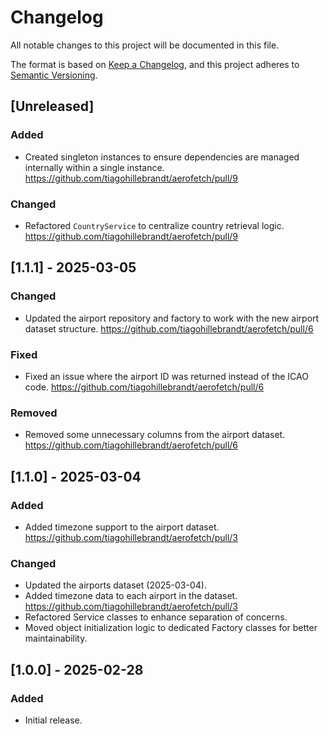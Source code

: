 # Changelog
All notable changes to this project will be documented in this file.

The format is based on [Keep a Changelog](https://keepachangelog.com/en/1.1.0/),
and this project adheres to [Semantic Versioning](https://semver.org/spec/v2.0.0.html).

## [Unreleased]
### Added
- Created singleton instances to ensure dependencies are managed internally within a single instance. https://github.com/tiagohillebrandt/aerofetch/pull/9

### Changed
- Refactored `CountryService` to centralize country retrieval logic. https://github.com/tiagohillebrandt/aerofetch/pull/9

## [1.1.1] - 2025-03-05
### Changed
- Updated the airport repository and factory to work with the new airport dataset structure. https://github.com/tiagohillebrandt/aerofetch/pull/6

### Fixed
- Fixed an issue where the airport ID was returned instead of the ICAO code. https://github.com/tiagohillebrandt/aerofetch/pull/6

### Removed
- Removed some unnecessary columns from the airport dataset. https://github.com/tiagohillebrandt/aerofetch/pull/6

## [1.1.0] - 2025-03-04
### Added
- Added timezone support to the airport dataset. https://github.com/tiagohillebrandt/aerofetch/pull/3

### Changed
- Updated the airports dataset (2025-03-04).
- Added timezone data to each airport in the dataset. https://github.com/tiagohillebrandt/aerofetch/pull/3
- Refactored Service classes to enhance separation of concerns.
- Moved object initialization logic to dedicated Factory classes for better maintainability.

## [1.0.0] - 2025-02-28
### Added
- Initial release.
